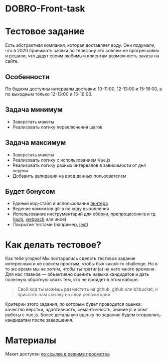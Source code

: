 # DOBRO-Front-task
# Тестовое задание
Есть абстрактная компания, которая доставляет воду. Они подумали, что в 2020 принимать заявки по телефону это совсем не прогрессивно и решили, что дадут своим любимым клиентам возможность заказа на сайте.

## Особенности
По будням доступны интервалы доставки: 10-11:00, 12-13:00 и 15-16:00, а по выходным только 12-13:00 и 15-16:00.

## Задача минимум
- Заверстать макеты
- Реализовать логику переключения шагов

## Задача максимум
- Заверстать макеты
- Реализовать логику с использованием Vue.js
- Реализовать логику разных интервалов в зависимости от дня недели
- Добавить валидации на ввод данных пользователем

## Будет бонусом
- Единый код-стайл и использование [линтера](https://eslint.org/)
- Ведение коммитов git-а по ходу выполнения
- Использование инструментарий для сборки, препроцессинга и тд ([gulp](https://gulpjs.com/), [webpack](https://webpack.js.org/) или иное)
- Покрытие тестами (например, [jest](https://jestjs.io/))

# Как делать тестовое?
Как тебе угодно! Мы постарались сделать тестовое задание интересным и не совсем простым, чтобы был какой-то challenge. Но в то же время мы не хотим, чтобы ты тратил(а) на него много времени. Для нас главное — объективно оценить навыки кандидатов и дать полезную обратную связь тем, кто не пройдет в этом наборе.

> Свой код ты можешь разместить на github, gitlub или bitbucket, и прислать нам ссылку на свой репозиторий.

Критерии этого задания, по которым будет проводится оценка: качество верстки, адаптивность, семантичность, знание js и опыт работы с vue.js. Более детальную оценку по заданию будем отправлять кандидатам после завершения.

# Материалы
Макет доступен [по ссылке в режиме просмотра](https://www.figma.com/file/9QmyUQHjTT4alcqAe51rsH/%D0%A2%D0%B5%D1%81%D1%82%D0%BE%D0%B2%D0%BE%D0%B5-frontend?node-id=1%3A66) 
